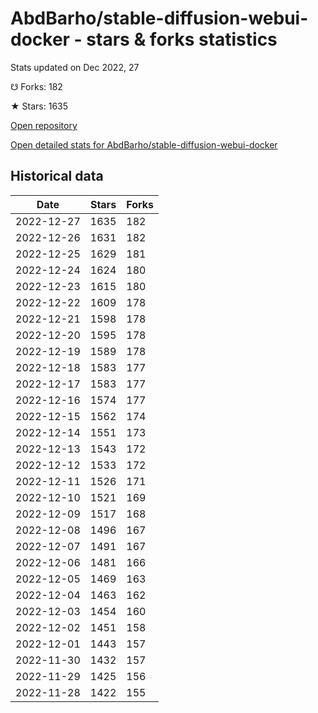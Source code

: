 # AbdBarho/stable-diffusion-webui-docker - stars & forks statistics

Stats updated on Dec 2022, 27

☋ Forks: 182

★ Stars: 1635

[Open repository](https://github.com/AbdBarho/stable-diffusion-webui-docker)

[Open detailed stats for AbdBarho/stable-diffusion-webui-docker](https://reviewgithub.com/rep/AbdBarho/stable-diffusion-webui-docker)

## Historical data
| Date | Stars | Forks |
|------|-------|-------|
| 2022-12-27 | 1635 | 182 | 
| 2022-12-26 | 1631 | 182 | 
| 2022-12-25 | 1629 | 181 | 
| 2022-12-24 | 1624 | 180 | 
| 2022-12-23 | 1615 | 180 | 
| 2022-12-22 | 1609 | 178 | 
| 2022-12-21 | 1598 | 178 | 
| 2022-12-20 | 1595 | 178 | 
| 2022-12-19 | 1589 | 178 | 
| 2022-12-18 | 1583 | 177 | 
| 2022-12-17 | 1583 | 177 | 
| 2022-12-16 | 1574 | 177 | 
| 2022-12-15 | 1562 | 174 | 
| 2022-12-14 | 1551 | 173 | 
| 2022-12-13 | 1543 | 172 | 
| 2022-12-12 | 1533 | 172 | 
| 2022-12-11 | 1526 | 171 | 
| 2022-12-10 | 1521 | 169 | 
| 2022-12-09 | 1517 | 168 | 
| 2022-12-08 | 1496 | 167 | 
| 2022-12-07 | 1491 | 167 | 
| 2022-12-06 | 1481 | 166 | 
| 2022-12-05 | 1469 | 163 | 
| 2022-12-04 | 1463 | 162 | 
| 2022-12-03 | 1454 | 160 | 
| 2022-12-02 | 1451 | 158 | 
| 2022-12-01 | 1443 | 157 | 
| 2022-11-30 | 1432 | 157 | 
| 2022-11-29 | 1425 | 156 | 
| 2022-11-28 | 1422 | 155 | 

